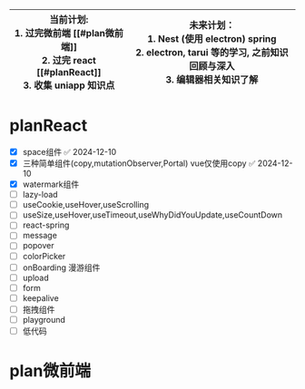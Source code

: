 | 当前计划:<br>1. 过完微前端 [[#plan微前端]]<br>2. 过完 react [[#planReact]]<br>3. 收集 uniapp 知识点 | 未来计划：<br>1. Nest (使用 electron) spring<br>2. electron, tarui 等的学习, 之前知识回顾与深入<br>3. 编辑器相关知识了解 |
| -------------------------------------------------------------------------------- | ------------------------------------------------------------------------------------------- |
# planReact
- [x] space组件  ✅ 2024-12-10
- [x] 三种简单组件(copy,mutationObserver,Portal) vue仅使用copy  ✅ 2024-12-10
- [x] watermark组件
- [ ] lazy-load
- [ ] useCookie,useHover,useScrolling
- [ ] useSize,useHover,useTimeout,useWhyDidYouUpdate,useCountDown
- [ ] react-spring
- [ ] message
- [ ] popover
- [ ] colorPicker
- [ ] onBoarding 漫游组件
- [ ] upload
- [ ] form
- [ ] keepalive
- [ ] 拖拽组件
- [ ] playground
- [ ] 低代码

# plan微前端